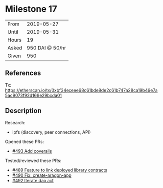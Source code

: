 # Milestone 17

|       |                 |
| ----- | --------------- |
| From  | 2019-05-27      |
| Until | 2019-05-31      |
| Hours | 19              |
| Asked | 950 DAI @ 50/hr |
| Given | 950             |

## References

Tx: <https://etherscan.io/tx/0xbf34eceee68c61bde8de2c61b747a28ca19b49e7a5ac9073f93d169e29bcda01>

## Description

Research:

- ipfs (discovery, peer connections, API)

Opened these PRs:

- [#493 Add coveralls](https://github.com/aragon/aragon-cli/pull/493)

Tested/reviewed these PRs:

- [#489 Feature to link deployed library contracts](https://github.com/aragon/aragon-cli/pull/489)
- [#490 Fix: create-aragon-app](https://github.com/aragon/aragon-cli/pull/490)
- [#492 Iterate dao act](https://github.com/aragon/aragon-cli/pull/492)
